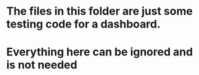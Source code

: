 # The files in this folder are just some testing code for a dashboard. 
# Everything here can be ignored and is not needed
